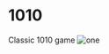 # 1010
Classic 1010 game
![one](https://user-images.githubusercontent.com/29523816/37477683-5c654404-2889-11e8-8a52-176c142e700d.png)
